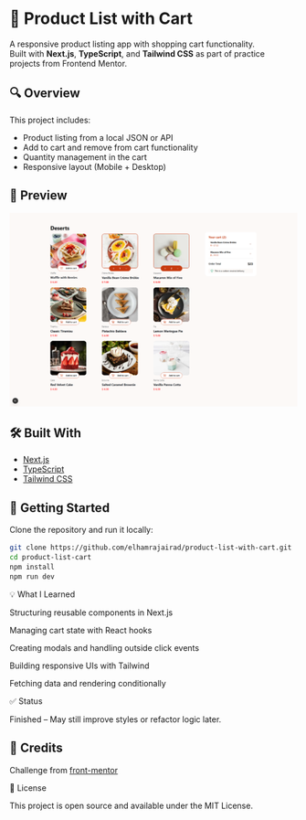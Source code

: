 # 🛒 Product List with Cart

A responsive product listing app with shopping cart functionality.  
Built with **Next.js**, **TypeScript**, and **Tailwind CSS** as part of practice projects from Frontend Mentor.

## 🔍 Overview

This project includes:

- Product listing from a local JSON or API
- Add to cart and remove from cart functionality
- Quantity management in the cart
- Responsive layout (Mobile + Desktop)

## 📸 Preview

![Preview Screenshot](https://github.com/elhamrajairad/product-list-with-cart/blob/main/public/screencapture-localhost-3000-2025-07-08-18_39_41.png)

## 🛠️ Built With

- [Next.js](https://nextjs.org/)
- [TypeScript](https://www.typescriptlang.org/)
- [Tailwind CSS](https://tailwindcss.com/)

## 🚀 Getting Started

Clone the repository and run it locally:

```bash
git clone https://github.com/elhamrajairad/product-list-with-cart.git
cd product-list-cart
npm install
npm run dev
```



💡 What I Learned

Structuring reusable components in Next.js

Managing cart state with React hooks

Creating modals and handling outside click events

Building responsive UIs with Tailwind

Fetching data and rendering conditionally


✅ Status

Finished – May still improve styles or refactor logic later.

## 🧠 Credits
Challenge from [front-mentor](https://www.frontendmentor.io/home)

📁 License

This project is open source and available under the MIT License.
